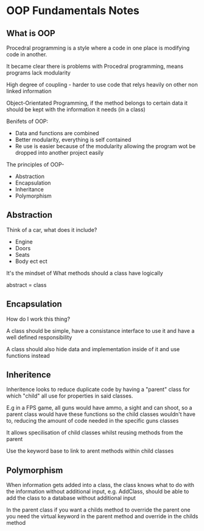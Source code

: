 # OOP Fundamentals Notes

## What is OOP

Procedral programming is a style where a code in one place is modifying code in another.

It became clear there is problems with Procedral programming, means programs lack modularity

High degree of coupling - harder to use code that relys heavily on other non linked information

Object-Orientated Programming, if the method belongs to certain data it should be kept with the information it needs (in a class)

Benifets of OOP:

- Data and functions are combined
- Better modularity, everything is self contained
- Re use is easier because of the modularity allowing the program wot be dropped into another project easily

The principles of OOP-

- Abstraction
- Encapsulation
- Inheritance
- Polymorphism

## Abstraction

Think of a car, what does it include? 

- Engine
- Doors
- Seats
- Body
ect ect

It's the mindset of What methods should a class have logically

abstract = class

## Encapsulation

How do I work this thing?

A class should be simple, have a consistance interface to use it and have a well defined responsibility

A class should also hide data and implementation inside of it and use functions instead

## Inheritence

Inheritence looks to reduce duplicate code by having a "parent" class for which "child" all use for properties in said classes.

E.g in a FPS game, all guns would have ammo, a sight and can shoot, so a parent class would have these functions so the child classes wouldn't have to, reducing the amount of code needed in the specific guns classes

It allows specilisation of child classes whilst reusing methods from the parent

Use the keyword base to link to arent methods within child classes

## Polymorphism

When information gets added into a class, the class knows what to do with the information without additional input, e.g. AddClass, should be able to add the class to a database without additional input

In the parent class if you want a childs method to override the parent one you need the virtual keyword in the parent method and override in the childs method
